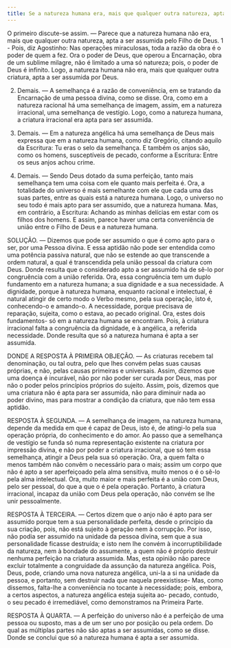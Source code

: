 ```yaml
---
title: Se a natureza humana era, mais que qualquer outra natureza, apta a ser assumida pelo Filho de Deus
---
```


O primeiro discute-se assim. — Parece que a natureza humana não era, mais que qualquer outra natureza, apta a ser assumida pelo Filho de Deus.  1 - Pois, diz Agostinho: Nas operações miraculosas, toda a razão da obra é o poder de quem a fez. Ora o poder de Deus, que operou a Encarnação, obra de um sublime milagre, não é limitado a uma só natureza; pois, o poder de Deus é infinito. Logo, a natureza humana não era, mais que qualquer outra criatura, apta a ser assumida por Deus.  

2. Demais. — A semelhança é a razão de conveniência, em se tratando da Encarnação de uma pessoa divina, como se disse. Ora, como em a natureza racional há uma semelhança de imagem, assim, em a natureza irracional, uma semelhança de vestígio. Logo, como a natureza humana, a criatura irracional era apta para ser assumida.  

3. Demais. — Em a natureza angélica há uma semelhança de Deus mais expressa que em a natureza humana, como diz Gregório, citando aquilo da Escritura: Tu eras o selo da semelhança. E também os anjos são, como os homens, susceptíveis de pecado, conforme a Escritura: Entre os seus anjos achou crime.  

4. Demais. — Sendo Deus dotado da suma perfeição, tanto mais semelhança tem uma coisa com ele quanto mais perfeita é. Ora, a totalidade do universo é mais semelhante com ele que cada uma das suas partes, entre as quais está a natureza humana. Logo, o universo no seu todo é mais apto para ser assumido, que a natureza humana.  Mas, em contrário, a Escritura: Achando as minhas delícias em estar com os filhos dos homens. E assim, parece haver uma certa conveniência de união entre o Filho de Deus e a natureza humana.  

SOLUÇÃO. — Dizemos que pode ser assumido o que é como apto para o ser, por uma Pessoa divina. E essa aptidão não pode ser entendida como uma potência passiva natural, que não se estende ao que transcende a ordem natural, a qual é transcendida pela união pessoal da criatura com Deus. Donde resulta que o considerado apto a ser assumido há de sê-lo por congruência com a união referida. Ora, essa congruência tem um duplo fundamento em a natureza humana; a sua dignidade e a sua necessidade. A dignidade, porque à natureza humana, enquanto racional e intelectual, é natural atingir de certo modo o Verbo mesmo, pela sua operação, isto é, conhecendo-o e amando-o. A necessidade, porque precisava de reparação, sujeita, como o estava, ao pecado original. Ora, estes dois fundamentos- só em a natureza humana se encontram. Pois, à criatura irracional falta a congruência da dignidade, e à angélica, a referida necessidade. Donde resulta que só a natureza humana é apta a ser assumida.  

DONDE A RESPOSTA À PRIMEIRA OBJEÇÃO. — As criaturas recebem tal denominação, ou tal outra, pelo que lhes convém pelas suas causas próprias, e não, pelas causas primeiras e universais. Assim, dizemos que uma doença é incurável, não por não poder ser curada por Deus, mas por não o poder pelos princípios próprios do sujeito. Assim, pois, dizemos que uma criatura não é apta para ser assumida, não para diminuir nada ao poder divino, mas para mostrar a condição da criatura, que não tem essa aptidão.  

RESPOSTA À SEGUNDA. — A semelhança de imagem, na natureza humana, depende da medida em que é capaz de Deus, isto é, de atingi-lo pela sua operação própria, do conhecimento e do amor. Ao passo que a semelhança de vestígio se funda só numa representação existente na criatura por impressão divina, e não por poder a criatura irracional, que só tem essa semelhança, atingir a Deus pela sua só operação. Ora, a quem falta o menos também não convêm o necessário para o mais; assim um corpo que não é apto a ser aperfeiçoado pela alma sensitiva, muito menos o é o sê-lo pela alma intelectual. Ora, muito maior e mais perfeita é a união com Deus, pelo ser pessoal, do que a que o é pela operação. Portanto, à criatura irracional, incapaz da união com Deus pela operação, não convém se lhe unir pessoalmente.  

RESPOSTA À TERCEIRA. — Certos dizem que o anjo não é apto para ser assumido porque tem a sua personalidade perfeita, desde o princípio da sua criação, pois, não está sujeito à geração nem à corrupção. Por isso, não podia ser assumido na unidade da pessoa divina, sem que a sua personalidade ficasse destruída; e isto nem lhe convém à incorruptibilidade da natureza, nem à bondade do assumente, a quem não é próprio destruir nenhuma perfeição na criatura assumida. Mas, esta opinião não parece excluir totalmente a congruidade da assunção da natureza angélica. Pois, Deus, pode, criando uma nova natureza angélica, uni-la a si na unidade da pessoa, e portanto, sem destruir nada que naquela preexistisse- Mas, como dissemos, falta-lhe a conveniência no tocante à necessidade; pois, embora, a certos aspectos, a natureza angélica esteja sujeita ao- pecado, contudo, o seu pecado é irremediável, como demonstramos na Primeira Parte.  

RESPOSTA À QUARTA. — A perfeição do universo não é a perfeição de uma pessoa ou suposto, mas a de um ser uno por posição ou pela ordem. Do qual as múltiplas partes não são aptas a ser assumidas, como se disse. Donde se conclui que só a natureza humana é apta a ser assumida.